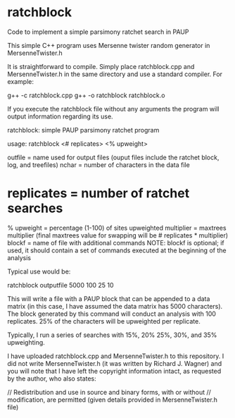 # ratchblock
Code to implement a simple parsimony ratchet search in PAUP

This simple C++ program uses Mersenne twister random generator in MersenneTwister.h

It is straightforward to compile. Simply place ratchblock.cpp and MersenneTwister.h in the
same directory and use a standard compiler. For example:

g++ -c ratchblock.cpp
g++ -o ratchblock ratchblock.o

If you execute the ratchblock file without any arguments the program will output information
regarding its use.

ratchblock: simple PAUP parsimony ratchet program

usage:
  ratchblock <outfile> <nchar> <# replicates> <% upweight> <multiplier> <blockf>

  outfile      = name used for output files
    (ouput files include the ratchet block, log, and treefiles)
  nchar        = number of characters in the data file
  # replicates = number of ratchet searches
  % upweight   = percentage (1-100) of sites upweighted
  multiplier   = maxtrees multiplier
    (final maxtrees value for swapping will be # replicates * multiplier)
  blockf       = name of file with additional commands
    NOTE: blockf is optional; if used, it should contain a set of
          commands executed at the beginning of the analysis

Typical use would be:

ratchblock outputfile 5000 100 25 10

This will write a file with a PAUP block that can be appended to a data matrix (in this case,
I have assumed the data matrix has 5000 characters). The block generated by this command will
conduct an analysis with 100 replicates. 25% of the characters will be upweighted per replicate.

Typically, I run a series of searches with 15%, 20% 25%, 30%, and 35% upweighting.

I have uploaded ratchblock.cpp and MersenneTwister.h to this repository. I did not write
MersenneTwister.h (it was written by Richard J. Wagner) and you will note that I have left the
copyright information intact, as requested by the author, who also states:

// Redistribution and use in source and binary forms, with or without
// modification, are permitted (given details provided in MersenneTwister.h file)
